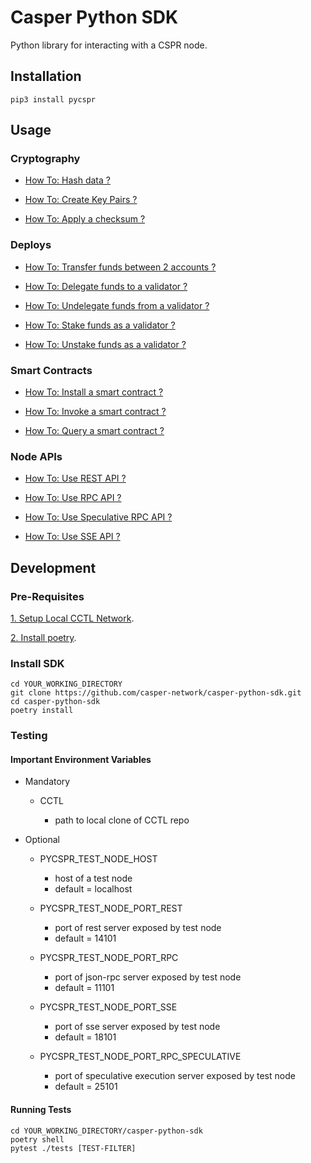 # Casper Python SDK

Python library for interacting with a CSPR node.

##  Installation

```
pip3 install pycspr
```

##  Usage

### Cryptography

* [How To: Hash data ?](how_tos/cryptography/how_to_hash_data.py)

* [How To: Create Key Pairs ?](how_tos/cryptography/how_to_create_key_pairs.py)

* [How To: Apply a checksum ?](how_tos/cryptography/how_to_apply_a_checksum.py)

### Deploys

* [How To: Transfer funds between 2 accounts ?](how_tos/deploys/how_to_transfer.py)

* [How To: Delegate funds to a validator ?](how_tos/deploys/how_to_delegate.py)

* [How To: Undelegate funds from a validator ?](how_tos/deploys/how_to_undelegate.py)

* [How To: Stake funds as a validator ?](how_tos/deploys/how_to_stake.py)

* [How To: Unstake funds as a validator ?](how_tos/deploys/how_to_unstake.py)

### Smart Contracts

* [How To: Install a smart contract ?](how_tos/smart_contracts/how_to_install.py)

* [How To: Invoke a smart contract ?](how_tos/smart_contracts/how_to_invoke.py)

* [How To: Query a smart contract ?](how_tos/smart_contracts/how_to_query.py)

### Node APIs

* [How To: Use REST API ?](how_tos/node_apis/how_to_use_rest_client.py)

* [How To: Use RPC API ?](how_tos/node_apis/how_to_use_rpc_client.py)

* [How To: Use Speculative RPC API ?](how_tos/node_apis/how_to_use_speculative_rpc_client.py)

* [How To: Use SSE API ?](how_tos/node_apis/how_to_use_sse_client.py)

##  Development

### Pre-Requisites

[1. Setup Local CCTL Network](https://github.com/casper-network/cctl).

[2. Install poetry](https://python-poetry.org).

### Install SDK

```
cd YOUR_WORKING_DIRECTORY
git clone https://github.com/casper-network/casper-python-sdk.git
cd casper-python-sdk
poetry install
````

### Testing 

#### Important Environment Variables

* Mandatory

    * CCTL

        * path to local clone of CCTL repo

* Optional

    * PYCSPR_TEST_NODE_HOST

        * host of a test node
        * default =  localhost

    * PYCSPR_TEST_NODE_PORT_REST

        * port of rest server exposed by test node
        * default =  14101

    * PYCSPR_TEST_NODE_PORT_RPC

        * port of json-rpc server exposed by test node
        * default =  11101

    * PYCSPR_TEST_NODE_PORT_SSE

        * port of sse server exposed by test node
        * default =  18101

    * PYCSPR_TEST_NODE_PORT_RPC_SPECULATIVE

        * port of speculative execution server exposed by test node
        * default =  25101

#### Running Tests

```
cd YOUR_WORKING_DIRECTORY/casper-python-sdk
poetry shell
pytest ./tests [TEST-FILTER]
```
